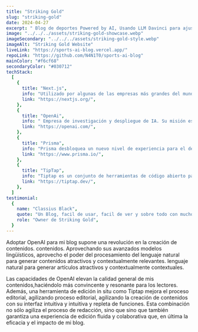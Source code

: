 ```yaml
---
title: "Striking Gold"
slug: "striking-gold"
date: 2024-04-27
excerpt: " Blog de deportes Powered by AI, Usando LLM Davinci para ajustar la voz de los articules con tecnologías de edición in situ y también:"
image: "../../../assets/striking-gold-showcase.webp"
imageSecondary: "../../../assets/striking-gold-style.webp"
imageAlt: "Striking Gold Website"
liveLink: "https://sports-ai-blog.vercel.app/"
repoLink: "https://github.com/N4N1T0/sports-ai-blog"
mainColor: "#f6cf68"
secondaryColor: "#030712"
techStack:
  [
    {
      title: "Next.js",
      info: "Utilizado por algunas de las empresas más grandes del mundo, Next.js le permite crear aplicaciones web completas ampliando las últimas funciones de React e integrando potentes herramientas JavaScript basadas en Rust para las construcciones más rápidas.",
      link: "https://nextjs.org/",
    },
    {
      title: "OpenAi",
      info: " Empresa de investigación y despliegue de IA. Su misión es garantizar que la inteligencia artificial general beneficie a toda la humanidad.",
      link: "https://openai.com/",
    },
    {
      title: "Prisma",
      info: "Prisma desbloquea un nuevo nivel de experiencia para el desarrollador cuando trabaja con bases de datos gracias a su modelo de datos intuitivo y sus migraciones automatizadas. bases de datos gracias a suintuitivo modelo de datos, migraciones automatizadas seguridad de tipos y autocompletado.",
      link: "https://www.prisma.io/",
    },
    {
      title: "TipTap",
      info: "Tiptap es un conjunto de herramientas de código abierto para la edición de contenidos y la colaboración en tiempo real. colaboración en tiempo real para desarrolladores que crean aplicaciones como Notion o Google Docs. Docs.",
      link: "https://tiptap.dev/",
    },
  ]
testimonial:
  {
    name: "Classius Black",
    quote: "Un Blog, facil de usar, facil de ver y sobre todo con mucho potencial",
    role: "Owner de Striking Gold",
  }
---
```


Adoptar OpenAI para mi blog supone una revolución en la creación de contenidos. contenidos. Aprovechando sus avanzados modelos lingüísticos, aprovecho el poder del procesamiento del lenguaje natural para generar contenidos atractivos y contextualmente relevantes. lenguaje natural para generar artículos atractivos y contextualmente contextuales.

Las capacidades de OpenAI elevan la calidad general de mis contenidos,haciéndolo más convincente y resonante para los lectores. Además, una herramienta de edición in situ como Tiptap mejora el proceso editorial, agilizando proceso editorial, agilizando la creación de contenidos con su interfaz intuitiva y intuitiva y repleta de funciones. Esta combinación no sólo agiliza el proceso de redacción, sino que sino que también garantiza una experiencia de edición fluida y colaborativa que, en última la eficacia y el impacto de mi blog.
